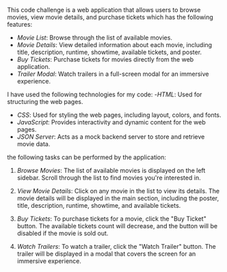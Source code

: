 
This code challenge is a web application that allows users to browse movies, view movie details, and purchase tickets which has the following features:
- *Movie List*: Browse through the list of available movies.
- *Movie Details*: View detailed information about each movie, including title, description, runtime, showtime, available tickets, and poster.
- *Buy Tickets*: Purchase tickets for movies directly from the web application.
- *Trailer Modal*: Watch trailers in a full-screen modal for an immersive experience.


I have used the following technologies for my code:
-*HTML*: Used for structuring the web pages.
- *CSS*: Used for styling the web pages, including layout, colors, and fonts.
- *JavaScript*: Provides interactivity and dynamic content for the web pages.
- *JSON Server*: Acts as a mock backend server to store and retrieve movie data.


the following tasks can be performed by the application:

1. *Browse Movies*: The list of available movies is displayed on the left sidebar. Scroll through the list to find movies you're interested in.

2. *View Movie Details*: Click on any movie in the list to view its details. The movie details will be displayed in the main section, including the poster, title, description, runtime, showtime, and available tickets.

3. *Buy Tickets*: To purchase tickets for a movie, click the "Buy Ticket" button. The available tickets count will decrease, and the button will be disabled if the movie is sold out.

4. *Watch Trailers*: To watch a trailer, click the "Watch Trailer" button. The trailer will be displayed in a modal that covers the screen for an immersive experience.

